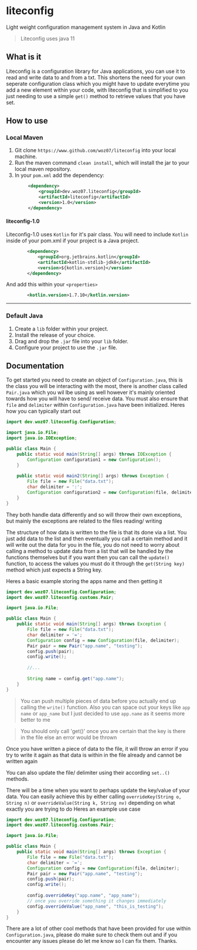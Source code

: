 # liteconfig
Light weight configuration management system in Java and Kotlin

> Liteconfig uses java 11

## What is it
Liteconfig is a configuration library for Java applications, you can use it to 
read and write data to and from a txt. This shortens the need for your own 
seperate configuration class which you might have to update everytime you add 
a new element within your code, with liteconfig that is simplified to you just 
needing to use a simple `get()` method to retrieve values that you have set.

## How to use
### Local Maven
1. Git clone `https://www.github.com/woz07/liteconfig` into your local machine.
2. Run the maven command `clean install`, which will install the jar to your local maven repository.
3. In your `pom.xml` add the dependency:
   ```xml
        <dependency>
            <groupId>dev.woz07.liteconfig</groupId>
            <artifactId>liteconfig</artifactId>
            <version>1.0</version>
        </dependency>
   ```

#### liteconfig-1.0
Liteconfig-1.0 uses `Kotlin` for it's pair class.
You will need to include `Kotlin` inside of your pom.xml if your project is a Java project.
```xml
        <dependency>
            <groupId>org.jetbrains.kotlin</groupId>
            <artifactId>kotlin-stdlib-jdk8</artifactId>
            <version>${kotlin.version}</version>
        </dependency>
```
And add this within your `<properties>`
```xml
        <kotlin.version>1.7.10</kotlin.version>
```

---

### Default Java
1. Create a `lib` folder within your project.
2. Install the release of your choice.
3. Drag and drop the `.jar` file into your `lib` folder.
4. Configure your project to use the `.jar` file.

## Documentation
To get started you need to create an object of `Configuration.java`, this is the class 
you will be interacting with the most, there is another class called `Pair.java` which 
you wil lbe using as well however it's mainly oriented towards how you will have to send/ receive data.
You must also ensure that `file` and `delimiter` within `Configuration.java` have been initialized.
Heres how you can typically start out
```java
import dev.woz07.liteconfig.Configuration;

import java.io.File;
import java.io.IOException;

public class Main {
    public static void main(String[] args) throws IOException {
        Configuration configuration1 = new Configuration();
    }
    
    public static void main2(String[] args) throws Exception {
        File file = new File("data.txt");
        char delimiter = ':';
        Configuration configuration2 = new Configuration(file, delimiter);
    }
}
```
They both handle data differently and so will throw their own exceptions, but mainly the 
exceptions are related to the files reading/ writing

The structure of how data is written to the file is that its done via a list.
You just add data to the list and then eventually you call a certain method and it will 
write out the data for you in the file, you do not need to worry about calling a method to update data 
from a list that will be handled by the functions themselves but if you want then you can call the `update()` function, 
to access the values you must do it through the `get(String key)` method which just expects a String key.

Heres a basic example storing the apps name and then getting it
```java
import dev.woz07.liteconfig.Configuration;
import dev.woz07.liteconfig.customs.Pair;

import java.io.File;

public class Main {
    public static void main(String[] args) throws Exception {
        File file = new File("data.txt");
        char delimiter = '=';
        Configuration config = new Configuration(file, delimiter);
        Pair pair = new Pair("app.name", "testing");
        config.push(pair);
        config.write();
        
        //...
        
        String name = config.get("app.name");
    }
}
```
> You can push multiple pieces of data before you actually end up calling the `write()` function.
> Also you can space out your keys like `app name` or `app_name` but I just decided to use `app.name` as it
> seems more better to me

> You should only call 'get()' once you are certain that the key is there in the file
> else an error would be thrown

Once you have written a piece of data to the file, it will throw an error if you try to write it again 
as that data is within in the file already and cannot be written again

You can also update the file/ delimiter using their according `set..()` methods.

There will be a time when you want to perhaps update the key/value of your data.
You can easily achieve this by either calling `overrideKey(String o, String n)` or `overrideValue(String k, String nv)`
depending on what exactly you are trying to do
Heres an example use case
```java
import dev.woz07.liteconfig.Configuration;
import dev.woz07.liteconfig.customs.Pair;

import java.io.File;

public class Main {
    public static void main(String[] args) throws Exception {
        File file = new File("data.txt");
        char delimiter = '=';
        Configuration config = new Configuration(file, delimiter);
        Pair pair = new Pair("app.name", "testing");
        config.push(pair);
        config.write();
        
        config.overrideKey("app.name", "app_name");
        // once you override something it changes immediately
        config.overrideValue("app_name", "this_is_testing");
    }
}
```

There are a lot of other cool methods that have been provided for use within `Configuration.java`, please do 
make sure to check them out and if you encounter any issues please do let me know so I can fix them. Thanks.
